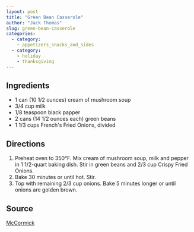 ```yaml
---
layout: post
title: "Green Bean Casserole"
author: "Jack Thomas"
slug: green-bean-casserole
categories:
  - category:
    - appetizers_snacks_and_sides
  - category:
    - holiday
    - thanksgiving
---
```


## Ingredients

- 1 can (10 1/2 ounces) cream of mushroom soup
- 3/4 cup milk
- 1/8 teaspoon black papper
- 2 cans (14 1/2 ounces each) green beans
- 1 1/3 cups French's Fried Onions, divided

## Directions

1. Preheat oven to 350°F. Mix cream of mushroom soup, milk and pepper in 1 1/2-quart baking dish. Stir in green beans and 2/3 cup Crispy Fried Onions.
2. Bake 30 minutes or until hot. Stir.
3. Top with remaining 2/3 cup onions. Bake 5 minutes longer or until onions are golden brown.

## Source

[McCormick](https://www.mccormick.com/frenchs/recipes/salads-sides/frenchs-green-bean-casserole)
